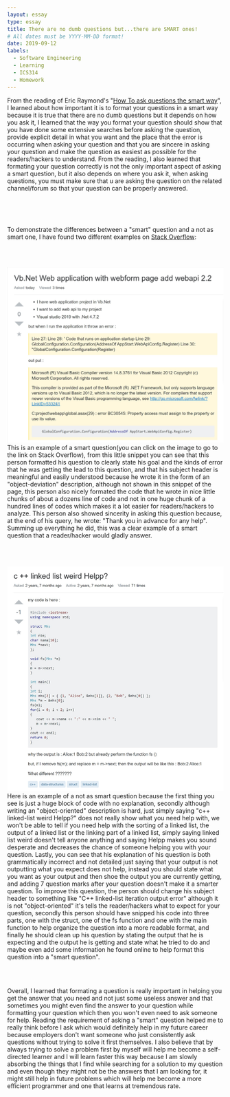 ```yaml
---
layout: essay
type: essay
title: There are no dumb questions but...there are SMART ones!
# All dates must be YYYY-MM-DD format!
date: 2019-09-12
labels:
  - Software Engineering
  - Learning
  - ICS314
  - Homework
---
```


From the reading of Eric Raymond's "<a href = "http://www.catb.org/esr/faqs/smart-questions.html">How To ask questions the smart way</a>", I learned about how important it is to format your questions in a smart way because it is true that there are no dumb questions but it depends on how you ask it, I learned that the way you format your question should show that you have done some extensive searches before asking the question, provide explicit detail in what you want and the place that the error is occurring when asking your question and that you are sincere in asking your question and make the question as easiest as possible for the readers/hackers to understand. From the reading, I also learned that  formating your question correctly is not the only important aspect of asking a smart question, but it also depends on where you ask it, when asking questions, you must make sure that u are asking the question on the related channel/forum so that your question can be properly answered.

<br><br><br> 

To demonstrate the differences between a "smart" question and a not as smart one, I have found two different examples on <a href= "https://stackoverflow.com">Stack Overflow</a>:

<br><br>

<a href= "https://stackoverflow.com/questions/57920268/vb-net-web-application-with-webform-page-add-webapi-2-2"><img class="ui large right floated image" src="../images/Annotation 2019-09-12 225856.jpg"></a> This is an example of a smart question(you can click on the image to go to the link on Stack Overflow), from this little snippet you can see that this person formatted his question to clearly state his goal and the kinds of error that he was getting the lead to this question, and that his subject header is meaningful and easily understood because he wrote it in the form of an "object-deviation" description, although not shown in this snippet of the page, this person also nicely formated the code that he wrote in nice little chunks of about a dozens line of code and not in one huge chunk of a hundred lines of codes which makes it a lot easier for readers/hackers to analyze. This person also showed sincerity in asking this question because, at the end of his query, he wrote: "Thank you in advance for any help". Summing up everything he did, this was a clear example of a smart question that a reader/hacker would gladly answer.

<br><br>

<a href= "https://stackoverflow.com/questions/42019848/c-linked-list-weird-helpp"><img class="ui large right floated image" src="../images/Not-so-smart.jpg"></a> Here is an example of a not as smart question because the first thing you see is just a huge block of code with no explanation, secondly although writing an "object-oriented" description is hard, just simply saying "c++ linked-list weird Helpp?" does not really show what you need help with, we won't be able to tell if you need help with the sorting of a linked list, the output of a linked list or the linking part of a linked list, simply saying linked list weird doesn't tell anyone anything and saying Helpp makes you sound desperate and decreases the chance of someone helping you with your question. Lastly, you can see that his explanation of his question is both grammatically incorrect and not detailed just saying that your output is not outputting what you expect does not help, instead you should state what you want as your output and then shoe the output you are currently getting, and adding 7 question marks after your question doesn't make it a smarter question. To improve this question, the person should change his subject header to something like "C++ linked-list iteration output error" although it is not "object-oriented" it's tells the reader/hackers what to expect for your question, secondly this person should have snipped his code into three parts, one with the struct, one of the fs function and one with the main function to help organize the question into a more readable format, and finally he should clean up his question by stating the output that he is expecting and the output he is getting and state what he tried to do and maybe even add some information he found online to help format this question into a "smart question".

<br><br>

Overall, I learned that formating a question is really important in helping you get the answer that you need and not just some useless answer and that sometimes you might even find the answer to your question while formatting your question which then you won't even need to ask someone for help. Reading the requirement of asking a "smart" question helped me to really think before I ask which would definitely help in my future career because employers don't want someone who just consistently ask questions without trying to solve it first themselves. I also believe that by always trying to solve a problem first by myself will help me become a self-directed learner and I will learn faster this way because I am slowly absorbing the things that I find while searching for a solution to my question and even though they might not be the answers that I am looking for, it might still help in future problems which will help me become a more efficient programmer and one that learns at tremendous rate.

